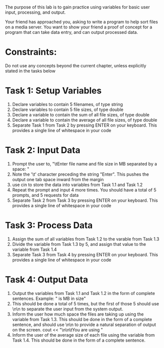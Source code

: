The purpose of this lab is to gain practice using variables for basic user input, processing, and output.

Your friend has approached you, asking to write a program to help sort files on a media server. You want to show your friend a proof of concept for a program that can take data entry, and can output processed data.

# Constraints:
Do not use any concepts beyond the current chapter, unless explicitly stated in the tasks below

# Task 1: Setup Variables
1. Declare variables to contain 5 filenames, of type string
2. Declare variables to contain 5 file sizes, of type double
3. Declare a variable to contain the sum of all file sizes, of type double
4. Declare a variable to contain the average of all file sizes, of type double
5. Separate Task 1 from Task 2 by pressing ENTER on your keyboard. This provides a single line of whitespace in your code

# Task 2: Input Data
1. Prompt the user to, "\tEnter file name and file size in MB separated by a space: "
2. Note the '\t' character preceding the string "Enter". This pushes the output one tab space inward from the margin
3. use cin to store the data into variables from Task 1.1 and Task 1.2
4. Repeat the prompt and input 4 more times. You should have a total of 5 prompts, and 5 requests for data
5. Separate Task 2 from Task 3 by pressing ENTER on your keyboard. This provides a single line of whitespace in your code

# Task 3: Process Data
1. Assign the sum of all variables from Task 1.2 to the varable from Task 1.3
2. Divide the variable from Task 1.3 by 5, and assign that value to the variable from Task 1.4
3. Separate Task 3 from Task 4 by pressing ENTER on your keyboard. This provides a single line of whitespace in your code

# Task 4: Output Data
1. Output the variables from Task 1.1 and Task 1.2 in the form of complete sentences. Example: " is MB in size"
2. This should be done a total of 5 times, but the first of those 5 should use \n\n to separate the user input from the system output.
3. Inform the user how much space the files are taking up using the variable from Task 1.3. This should be done in the form of a complete sentence, and should use \n\n to provide a natural separation of output on the screen. cout << "\n\n\tYou are using "
4. Inform the user of the average size of each file using the variable from Task 1.4. This should be done in the form of a complete sentence.
